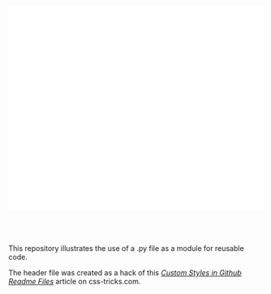 <div align="center">
	<br>
		<img src="img/header.svg" width="800" height="400">
	<br>
</div>

<br>
<br>
<br>

This repository illustrates the use of a .py file as a module for reusable code. 


The header file was created as a hack of this <a href="https://css-tricks.com/custom-styles-in-github-readmes/" target="_blank"><i>Custom Styles in Github Readme Files</i></a> article on css-tricks.com.


